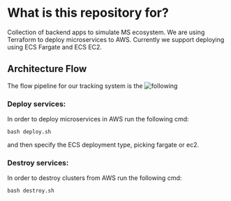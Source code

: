 # What is this repository for? #
Collection of backend apps to simulate MS ecosystem. We are using Terraform to deploy microservices to AWS. Currently we support deploying using ECS Fargate and ECS EC2.

## Architecture Flow

The flow pipeline for our tracking system is the ![following](./ArchitectureFlow.png)

### Deploy services: ###

In order to deploy microservices in AWS run the following cmd:

```shell
bash deploy.sh
```

and then specify the ECS deployment type, picking fargate or ec2.

### Destroy services: ###

In order to destroy clusters from AWS run the following cmd:

```shell
bash destroy.sh
```
